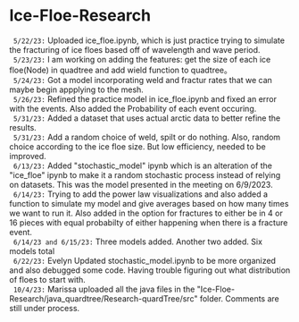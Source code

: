 # Ice-Floe-Research

```  5/22/23: ```  Uploaded ice_floe.ipynb, which is just practice trying to simulate the fracturing of ice floes based off of wavelength and wave period. <br>
```  5/23/23: ```  I am working on adding the features: get the size of each ice floe(Node) in quadtree and add wield function to quadtree。 <br>
```  5/24/23: ``` Got a model incorporating weld and fractur rates that we can maybe begin appplying to the mesh. <br>
```  5/26/23: ``` Refined the practice model in ice_floe.ipynb and fixed an error with the events. Also added the Probability of each event occuring. <br>
```  5/31/23: ``` Added a dataset that uses actual arctic data to better refine the results. <br>
```  5/31/23: ``` Add a random choice of weld, spilt or do nothing. Also, random choice according to the ice floe size. But low efficiency, needed to be improved. <br>
```  6/13/23: ``` Added "stochastic_model" ipynb which is an alteration of the "ice_floe" ipynb to make it a random stochastic process instead of relying on datasets. This was the model presented in the meeting on 6/9/2023. <br>
```  6/14/23: ``` Trying to add the power law visualizations and also added a function to simulate my model and give averages based on how many times we want to run it. Also added in the option for fractures to either be in 4 or 16 pieces with equal probabilty of either happening when there is a fracture event. <br>
```  6/14/23 and 6/15/23: ``` Three models added. Another two added. Six models total<br>
```  6/22/23: ``` Evelyn Updated stochastic_model.ipynb to be more organized and also debugged some code. Having trouble figuring out what distribution of floes to start with. <br>
```  10/4/23: ``` Marissa uploaded all the java files in the "Ice-Floe-Research/java_quardtree/Research-quardTree/src" folder. Comments are still under process.
